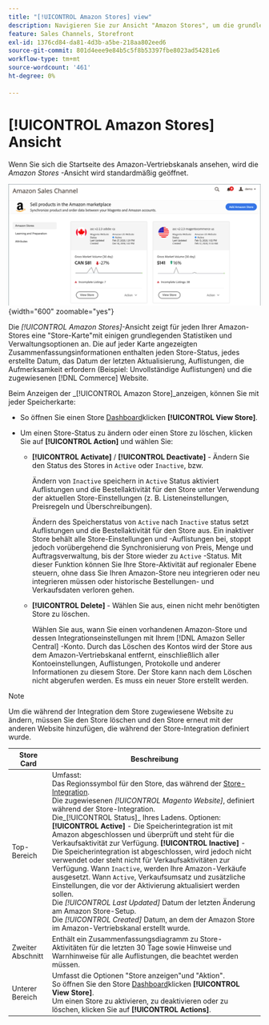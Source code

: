 ```yaml
---
title: "[!UICONTROL Amazon Stores] view"
description: Navigieren Sie zur Ansicht "Amazon Stores", um die grundlegenden Statistiken für jeden Ihrer Amazon Stores schnell zu überprüfen und auf die Verwaltungsoptionen zuzugreifen.
feature: Sales Channels, Storefront
exl-id: 1376cd84-da81-4d3b-a5be-218aa802eed6
source-git-commit: 801d4eee9e84b5c5f8b53397fbe8023ad54281e6
workflow-type: tm+mt
source-wordcount: '461'
ht-degree: 0%

---
```


# [!UICONTROL Amazon Stores] Ansicht

Wenn Sie sich die Startseite des Amazon-Vertriebskanals ansehen, wird die _Amazon Stores_ -Ansicht wird standardmäßig geöffnet.

![Ansicht &quot;Amazon Stores&quot;](assets/amazon-sales-channel-home-tabs.png){width="600" zoomable="yes"}

Die _[!UICONTROL Amazon Stores]_-Ansicht zeigt für jeden Ihrer Amazon-Stores eine &quot;Store-Karte&quot;mit einigen grundlegenden Statistiken und Verwaltungsoptionen an. Die auf jeder Karte angezeigten Zusammenfassungsinformationen enthalten jeden Store-Status, jedes erstellte Datum, das Datum der letzten Aktualisierung, Auflistungen, die Aufmerksamkeit erfordern (Beispiel: Unvollständige Auflistungen) und die zugewiesenen [!DNL Commerce] Website.

Beim Anzeigen der _[!UICONTROL Amazon Store]_anzeigen, können Sie mit jeder Speicherkarte:

- So öffnen Sie einen Store [Dashboard](./amazon-store-dashboard.md)klicken **[!UICONTROL View Store]**.

- Um einen Store-Status zu ändern oder einen Store zu löschen, klicken Sie auf **[!UICONTROL Action]** und wählen Sie:

   - **[!UICONTROL Activate]** / **[!UICONTROL Deactivate]** - Ändern Sie den Status des Stores in `Active` oder `Inactive`, bzw.

     Ändern von `Inactive` speichern in `Active` Status aktiviert Auflistungen und die Bestellaktivität für den Store unter Verwendung der aktuellen Store-Einstellungen (z. B. Listeneinstellungen, Preisregeln und Überschreibungen).

     Ändern des Speicherstatus von `Active` nach `Inactive` status setzt Auflistungen und die Bestellaktivität für den Store aus. Ein inaktiver Store behält alle Store-Einstellungen und -Auflistungen bei, stoppt jedoch vorübergehend die Synchronisierung von Preis, Menge und Auftragsverwaltung, bis der Store wieder zu `Active` -Status. Mit dieser Funktion können Sie Ihre Store-Aktivität auf regionaler Ebene steuern, ohne dass Sie Ihren Amazon-Store neu integrieren oder neu integrieren müssen oder historische Bestellungen- und Verkaufsdaten verloren gehen.

   - **[!UICONTROL Delete]** - Wählen Sie aus, einen nicht mehr benötigten Store zu löschen.

     Wählen Sie aus, wann Sie einen vorhandenen Amazon-Store und dessen Integrationseinstellungen mit Ihrem [!DNL Amazon Seller Central] -Konto. Durch das Löschen des Kontos wird der Store aus dem Amazon-Vertriebskanal entfernt, einschließlich aller Kontoeinstellungen, Auflistungen, Protokolle und anderer Informationen zu diesem Store. Der Store kann nach dem Löschen nicht abgerufen werden. Es muss ein neuer Store erstellt werden.

>[!NOTE]
>Um die während der Integration dem Store zugewiesene Website zu ändern, müssen Sie den Store löschen und den Store erneut mit der anderen Website hinzufügen, die während der Store-Integration definiert wurde.

| Store Card | Beschreibung |
|----------------|-----------------------------------------------------------------------------------------------------------------------------------------------------------------------------------------------------------------------------------------------------------------------------------------------------------------------------------------------------------------------------------------------------------------------------------------------------------------------------------------------------------------------------------------------------------------------------------------------------------------------------------------------------------------------------------------------------------------------------------------------------------------------------------------------------------------------|
| Top-Bereich | Umfasst: <br>Das Regionssymbol für den Store, das während der [Store-Integration](./store-integration.md).<br> Die zugewiesenen _[!UICONTROL Magento Website]_, definiert während der Store-Integration.<br>Die_[!UICONTROL Status]_ Ihres Ladens. Optionen: **[!UICONTROL Active]** - Die Speicherintegration ist mit Amazon abgeschlossen und überprüft und steht für die Verkaufsaktivität zur Verfügung. **[!UICONTROL Inactive]** - Die Speicherintegration ist abgeschlossen, wird jedoch nicht verwendet oder steht nicht für Verkaufsaktivitäten zur Verfügung. Wann `Inactive`, werden Ihre Amazon-Verkäufe ausgesetzt. Wann `Active`, Verkaufsumsatz und zusätzliche Einstellungen, die vor der Aktivierung aktualisiert werden sollen.<br>Die *[!UICONTROL Last Updated]* Datum der letzten Änderung am Amazon Store-Setup.<br>Die *[!UICONTROL Created]* Datum, an dem der Amazon Store im Amazon-Vertriebskanal erstellt wurde. |
| Zweiter Abschnitt | Enthält ein Zusammenfassungsdiagramm zu Store-Aktivitäten für die letzten 30 Tage sowie Hinweise und Warnhinweise für alle Auflistungen, die beachtet werden müssen. |
| Unterer Bereich | Umfasst die Optionen &quot;Store anzeigen&quot;und &quot;Aktion&quot;.<br>So öffnen Sie den Store [Dashboard](./amazon-store-dashboard.md)klicken **[!UICONTROL View Store]**.<br>Um einen Store zu aktivieren, zu deaktivieren oder zu löschen, klicken Sie auf **[!UICONTROL Actions]**. |
